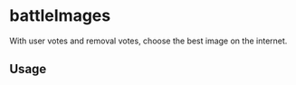 # battleImages

With user votes and removal votes, choose the best image on the internet.

## Usage

